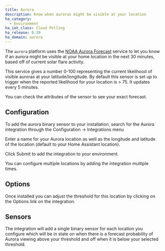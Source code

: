 ```yaml
---
title: Aurora
description: Know when auroras might be visible at your location
ha_category:
  - Environment
ha_iot_class: Cloud Polling
ha_release: 0.39
ha_domain: aurora
---
```


The `aurora` platform uses the [NOAA Aurora Forecast](https://www.swpc.noaa.gov/products/aurora-30-minute-forecast) service to let you know if an aurora might be visible at your home location in the next 30 minutes, based off of current solar flare activity.

This service gives a number 0-100 representing the current likelihood of visible auroras at your latitude/longitude. By default this sensor is set up to trigger when the reported likelihood for your location is > 75. It updates every 5 minutes.

You can check the attributes of the sensor to see your exact forecast.

## Configuration

To add the aurora binary sensor to your installation, search for the Aurora integration through the Configuration -> Integrations menu

Enter a name for your Aurora location as well as the longitude and latitude of the location (default to your Home Assistant location).

Click Submit to add the integration to your environment.

You can configure multiple locations by adding the integration multiple times.

## Options

Once installed you can adjust the threshold for this location by clicking on the Options link on the integration.

## Sensors

The integration will add a single binary sensor for each location you configure which will be in state on when there is a forecast probability of Aurora viewing above your threshold and off when it is below your selected threshold.
